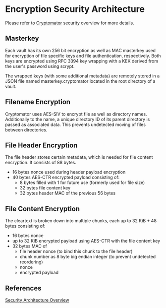 Encryption Security Architecture
====

Please refer to [Cryptomator](https://docs.cryptomator.org/en/latest/security/architecture/) security overview for more details.

## Masterkey

 Each vault has its own 256 bit encryption as well as MAC masterkey used for encryption of file specific keys and file authentication, respectively. Both keys are encrypted using RFC 3394 key wrapping with a KEK derived from the user's password using scrypt.

The wrapped keys (with some additional metadata) are remotely stored in a JSON file named masterkey.cryptomator located in the root directory of a vault.

## Filename Encryption

Cryptomator uses AES-SIV to encrypt file as well as directory names. Additionally to the name, a unique directory ID of its parent directory is passed as associated data. This prevents undetected moving of files between directories.

## File Header Encryption

The file header stores certain metadata, which is needed for file content encryption. It consists of 88 bytes.

- 16 bytes nonce used during header payload encryption
- 40 bytes AES-CTR encrypted payload consisting of:
	- 8 bytes filled with 1 for future use (formerly used for file size)
	- 32 bytes file content key
	- 32 bytes header MAC of the previous 56 bytes

## File Content Encryption

The cleartext is broken down into multiple chunks, each up to 32 KiB + 48 bytes consisting of:

- 16 bytes nonce
- up to 32 KiB encrypted payload using AES-CTR with the file content key
- 32 bytes MAC of
	- file header nonce (to bind this chunk to the file header)
	- chunk number as 8 byte big endian integer (to prevent undetected reordering)
	- nonce
	- encrypted payload

## References

[Security Architecture Overview](https://docs.cryptomator.org/en/latest/security/architecture/#)